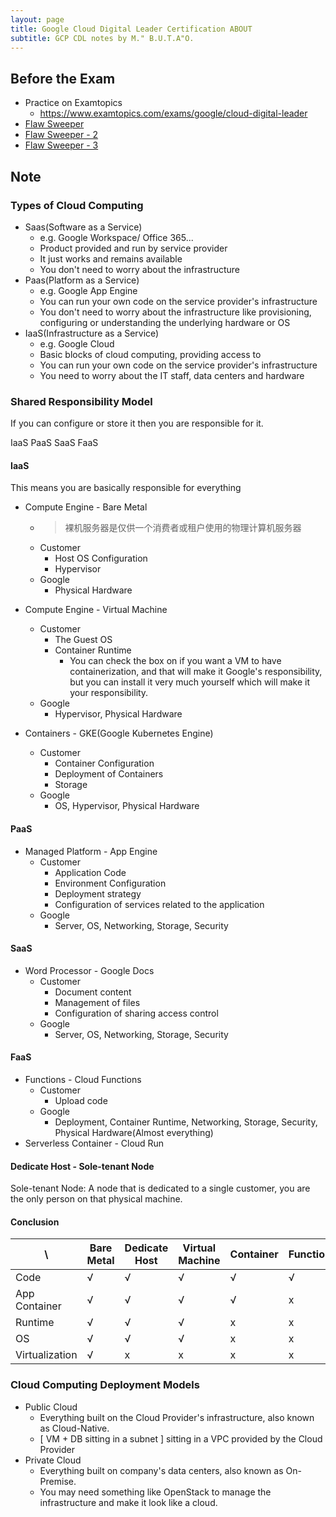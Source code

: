 ```yaml
---
layout: page
title: Google Cloud Digital Leader Certification ABOUT
subtitle: GCP CDL notes by M." B.U.T.A"O.
---
```


## Before the Exam

- Practice on Examtopics
  - <https://www.examtopics.com/exams/google/cloud-digital-leader>
- [Flaw Sweeper](./CDL_FlawSweeper.md)
- [Flaw Sweeper - 2](./CDL_Flawsweeper2.md)
- [Flaw Sweeper - 3](./CDL_FlawSweeper3.md)

## Note

### Types of Cloud Computing

- Saas(Software as a Service)
  - e.g. Google Workspace/ Office 365...
  - Product provided and run by service provider
  - It just works and remains available
  - You don't need to worry about the infrastructure
- Paas(Platform as a Service)
  - e.g. Google App Engine
  - You can run your own code on the service provider's infrastructure
  - You don't need to worry about the infrastructure like provisioning, configuring or understanding the underlying hardware or OS
- IaaS(Infrastructure as a Service)
  - e.g. Google Cloud
  - Basic blocks of cloud computing, providing access to 
  - You can run your own code on the service provider's infrastructure
  - You need to worry about the IT staff, data centers and hardware

### Shared Responsibility Model

If you can configure or store it then you are responsible for it.

IaaS PaaS SaaS FaaS

#### IaaS

This means you are basically responsible for everything

- Compute Engine - Bare Metal 
  - > 裸机服务器是仅供一个消费者或租户使用的物理计算机服务器
  - Customer
    - Host OS Configuration
    - Hypervisor
  - Google
    - Physical Hardware

- Compute Engine - Virtual Machine
  - Customer
    - The Guest OS
    - Container Runtime
      - You can check the box on if you want a VM to have containerization, and that will make it Google's responsibility, but you can install it very much yourself which will make it your responsibility.
  - Google
    - Hypervisor, Physical Hardware

- Containers - GKE(Google Kubernetes Engine)
  - Customer
    - Container Configuration
    - Deployment of Containers
    - Storage
  - Google
    - OS, Hypervisor, Physical Hardware
  
#### PaaS

- Managed Platform - App Engine
  - Customer
    - Application Code
    - Environment Configuration
    - Deployment strategy
    - Configuration of services related to the application
  - Google
    - Server, OS, Networking, Storage, Security

#### SaaS

- Word Processor - Google Docs
  - Customer
    - Document content
    - Management of files
    - Configuration of sharing access control
  - Google
    - Server, OS, Networking, Storage, Security

#### FaaS

- Functions - Cloud Functions
  - Customer
    - Upload code
  - Google
    - Deployment, Container Runtime, Networking, Storage, Security, Physical Hardware(Almost everything)
- Serverless Container - Cloud Run

#### Dedicate Host - Sole-tenant Node

Sole-tenant Node: A node that is dedicated to a single customer, you are the only person on that physical machine.

#### Conclusion

| \ | Bare Metal | Dedicate Host | Virtual Machine | Container |  Function |
| ---------- | ---------- | ------------- | --------------- | --------- | --------- |
| Code | √ | √ | √ | √ | √ |
| App Container | √ | √ | √ | √ | x |
| Runtime | √ | √ | √ | x | x |
| OS | √ | √ | √ | x | x |
|Virtualization | √ | x | x | x | x |

### Cloud Computing Deployment Models

- Public Cloud
  - Everything built on the Cloud Provider's infrastructure, also known as Cloud-Native.
  - [ VM + DB sitting in a subnet ] sitting in a VPC provided by the Cloud Provider
- Private Cloud
  - Everything built on company's data centers, also known as On-Premise.
  - You may need something like OpenStack to manage the infrastructure and make it look like a cloud.